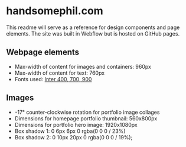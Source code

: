 # handsomephil.com
This readme will serve as a reference for design components and page elements. The site was built in Webflow but is hosted on GitHub pages.

## Webpage elements
- Max-width of content for images and containers: 960px
- Max-width of content for text: 760px
- Fonts used: [Inter 400, 700, 900](https://fonts.google.com/specimen/Inter?preview.text=Phil%20Carter%20-%20Product%20Designer&preview.text_type=custom)

## Images
- -17° counter-clockwise rotation for portfolio image collages
- Dimensions for homepage portfolio thumbnail: 560x800px
- Dimensions for portfolio hero image: 1920x1080px
- Box shadow 1: 0 6px 6px 0 rgba(0 0 0 / 23%)
- Box shadow 2: 0 10px 20px 0 rgba(0 0 0 / 19%);

<!--  Next page MemberList -->
